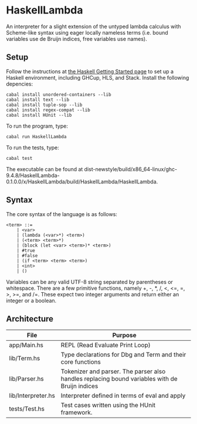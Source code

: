 # HaskellLambda
An interpreter for a slight extension of the untyped lambda calculus with Scheme-like syntax using eager locally nameless terms (i.e. bound variables use de Bruijn indices, free variables use names).


## Setup
Follow the instructions at [the Haskell Getting Started page](https://www.haskell.org/get-started/) to set up a Haskell environment, including GHCup, HLS, and Stack.  Install the following depencies:
```
cabal install unordered-containers --lib
cabal install text --lib
cabal install tuple-sop --lib
cabal install regex-compat --lib
cabal install HUnit --lib
```

To run the program, type:
```
cabal run HaskellLambda
```

To run the tests, type:
```
cabal test
```

The executable can be found at dist-newstyle/build/x86_64-linux/ghc-9.4.8/HaskellLambda-0.1.0.0/x/HaskellLambda/build/HaskellLambda/HaskellLambda.


## Syntax

The core syntax of the language is as follows:
```
<term> ::=
    | <var>
    | (lambda (<var>*) <term>)
    | (<term> <term>*)
    | (block (let <var> <term>)* <term>)
    | #true
    | #false
    | (if <term> <term> <term>)
    | <int>
    | ()
```

Variables can be any valid UTF-8 string separated by parentheses or whitespace.  There are a few primitive functions, namely +, -, *, /, <, <=, =, >, >=, and /=.  These expect two integer arguments and return either an integer or a boolean.

<!-- TODO: provide examples of valid expressions -->
<!-- TODO: explain the semantics -->

## Architecture

| File | Purpose |
| --- | --- |
| app/Main.hs | REPL (Read Evaluate Print Loop) |
| lib/Term.hs | Type declarations for Dbg and Term and their core functions |
| lib/Parser.hs | Tokenizer and parser.  The parser also handles replacing bound variables with de Bruijn indices |
| lib/Interpreter.hs | Interpreter defined in terms of eval and apply |
| tests/Test.hs | Test cases written using the HUnit framework. |
